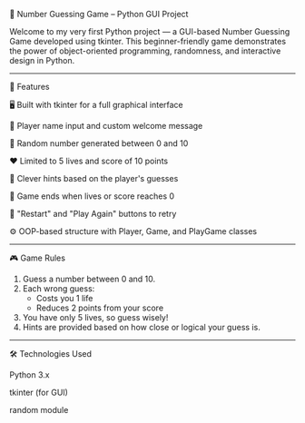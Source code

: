 🎲 Number Guessing Game – Python GUI Project

Welcome to my very first Python project — a GUI-based Number Guessing Game developed using tkinter. This beginner-friendly game demonstrates the power of object-oriented programming, randomness, and interactive design in Python.


---

📌 Features

🖥 Built with tkinter for a full graphical interface

👤 Player name input and custom welcome message

🔢 Random number generated between 0 and 10

❤ Limited to 5 lives and score of 10 points

🧠 Clever hints based on the player's guesses

🛑 Game ends when lives or score reaches 0

🔁 "Restart" and "Play Again" buttons to retry

⚙ OOP-based structure with Player, Game, and PlayGame classes



---

🎮 Game Rules

1. Guess a number between 0 and 10.
2. Each wrong guess:
   - Costs you 1 life
   - Reduces 2 points from your score
3. You have only 5 lives, so guess wisely!
4. Hints are provided based on how close or logical your guess is.


---

🛠 Technologies Used

Python 3.x

tkinter (for GUI)

random module

